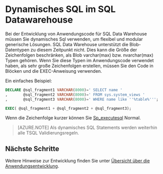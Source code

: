 <properties
   pageTitle="Dynamisches SQL im SQL Datawarehouse | Microsoft Azure"
   description="Tipps zur Verwendung von dynamic SQL Azure SQL Data Warehouse Lösungen."
   services="sql-data-warehouse"
   documentationCenter="NA"
   authors="jrowlandjones"
   manager="barbkess"
   editor=""/>

<tags
   ms.service="sql-data-warehouse"
   ms.devlang="NA"
   ms.topic="article"
   ms.tgt_pltfrm="NA"
   ms.workload="data-services"
   ms.date="06/14/2016"
   ms.author="jrj;barbkess;sonyama"/>

# <a name="dynamic-sql-in-sql-data-warehouse"></a>Dynamisches SQL im SQL Datawarehouse
Bei der Entwicklung von Anwendungscode für SQL Data Warehouse müssen Sie dynamisches Sql verwenden, um flexibel und modular generische Lösungen. SQL Data Warehouse unterstützt die Blob-Datentypen zu diesem Zeitpunkt nicht. Dies kann die Größe der Zeichenfolgen beschränken, als Blob varchar(max) bzw. nvarchar(max) Typen gehören. Wenn Sie diese Typen im Anwendungscode verwendet haben, als sehr große Zeichenfolgen erstellen, müssen Sie den Code in Blöcken und die EXEC-Anweisung verwenden.

Ein einfaches Beispiel:

```sql
DECLARE @sql_fragment1 VARCHAR(8000)=' SELECT name '
,       @sql_fragment2 VARCHAR(8000)=' FROM sys.system_views '
,       @sql_fragment3 VARCHAR(8000)=' WHERE name like ''%table%''';

EXEC( @sql_fragment1 + @sql_fragment2 + @sql_fragment3);
```

Wenn die Zeichenfolge kurzer können Sie [Sp_executesql][] Normal.

> [AZURE.NOTE] Als dynamisches SQL Statements werden weiterhin alle TSQL Validierungsregeln.

## <a name="next-steps"></a>Nächste Schritte
Weitere Hinweise zur Entwicklung finden Sie unter [Übersicht über die Anwendungsentwicklung][].

<!--Image references-->

<!--Article references-->
[Übersicht über die Anwendungsentwicklung]: sql-data-warehouse-overview-develop.md

<!--MSDN references-->
[sp_executesql]: https://msdn.microsoft.com/library/ms188001.aspx

<!--Other Web references-->

